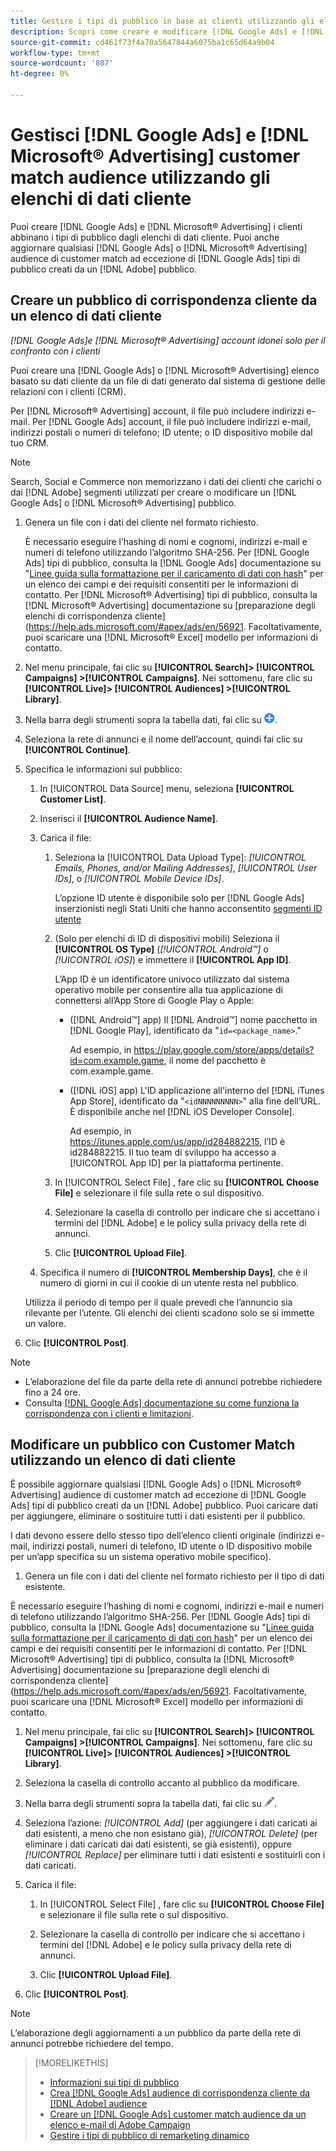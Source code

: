 ```yaml
---
title: Gestire i tipi di pubblico in base ai clienti utilizzando gli elenchi di dati dei clienti
description: Scopri come creare e modificare [!DNL Google Ads] e [!DNL Microsoft® Advertising] i clienti abbinano i tipi di pubblico dagli elenchi di dati cliente.
source-git-commit: cd461f73f4a70a5647844a6075ba1c65d64a9b04
workflow-type: tm+mt
source-wordcount: '807'
ht-degree: 0%

---
```


# Gestisci [!DNL Google Ads] e [!DNL Microsoft® Advertising] customer match audience utilizzando gli elenchi di dati cliente

Puoi creare [!DNL Google Ads] e [!DNL Microsoft® Advertising] i clienti abbinano i tipi di pubblico dagli elenchi di dati cliente. Puoi anche aggiornare qualsiasi [!DNL Google Ads] o [!DNL Microsoft® Advertising] audience di customer match ad eccezione di [!DNL Google Ads] tipi di pubblico creati da un [!DNL Adobe] pubblico.

## Creare un pubblico di corrispondenza cliente da un elenco di dati cliente

*[!DNL Google Ads]e [!DNL Microsoft® Advertising] account idonei solo per il confronto con i clienti*

Puoi creare una [!DNL Google Ads] o [!DNL Microsoft® Advertising] elenco basato su dati cliente da un file di dati generato dal sistema di gestione delle relazioni con i clienti (CRM).

Per [!DNL Microsoft® Advertising] account, il file può includere indirizzi e-mail. Per [!DNL Google Ads] account, il file può includere indirizzi e-mail, indirizzi postali o numeri di telefono; ID utente; o ID dispositivo mobile dal tuo CRM.

>[!NOTE]
>
>Search, Social e Commerce non memorizzano i dati dei clienti che carichi o dai [!DNL Adobe] segmenti utilizzati per creare o modificare un [!DNL Google Ads] o [!DNL Microsoft® Advertising] pubblico.

1. Genera un file con i dati del cliente nel formato richiesto.

   È necessario eseguire l’hashing di nomi e cognomi, indirizzi e-mail e numeri di telefono utilizzando l’algoritmo SHA-256. <!-- Our UI says all, but GGL docs say don't hash user IDs and device IDs. --> Per [!DNL Google Ads] tipi di pubblico, consulta la [!DNL Google Ads] documentazione su &quot;[Linee guida sulla formattazione per il caricamento di dati con hash](https://support.google.com/google-ads/answer/7476159)&quot; per un elenco dei campi e dei requisiti consentiti per le informazioni di contatto. Per [!DNL Microsoft® Advertising] tipi di pubblico, consulta la [!DNL Microsoft® Advertising] documentazione su [preparazione degli elenchi di corrispondenza cliente](https://help.ads.microsoft.com/#apex/ads/en/56921. Facoltativamente, puoi scaricare una [!DNL Microsoft® Excel] modello per informazioni di contatto.

1. Nel menu principale, fai clic su **[!UICONTROL Search]> [!UICONTROL Campaigns] >[!UICONTROL Campaigns]**. Nei sottomenu, fare clic su **[!UICONTROL Live]> [!UICONTROL Audiences] >[!UICONTROL Library]**.

1. Nella barra degli strumenti sopra la tabella dati, fai clic su ![Crea](/help/search-social-commerce/assets/add.png "Crea").

1. Seleziona la rete di annunci e il nome dell’account, quindi fai clic su **[!UICONTROL Continue]**.

1. Specifica le informazioni sul pubblico:

   1. In [!UICONTROL Data Source] menu, seleziona **[!UICONTROL Customer List]**.

   1. Inserisci il **[!UICONTROL Audience Name]**.

   1. Carica il file:

      1. Seleziona la [!UICONTROL Data Upload Type]: *[!UICONTROL Emails, Phones, and/or Mailing Addresses]*, *[!UICONTROL User IDs]*, o *[!UICONTROL Mobile Device IDs]*.

         L’opzione ID utente è disponibile solo per [!DNL Google Ads] inserzionisti negli Stati Uniti che hanno acconsentito [segmenti ID utente](https://support.google.com/google-ads/answer/9199250)

      1. (Solo per elenchi di ID di dispositivi mobili) Seleziona il **[!UICONTROL OS Type]** (*[!UICONTROL Android™]* o *[!UICONTROL iOS]*) e immettere il **[!UICONTROL App ID]**.

         L’App ID è un identificatore univoco utilizzato dal sistema operativo mobile per consentire alla tua applicazione di connettersi all’App Store di Google Play o Apple:

         * ([!DNL Android™] app) Il [!DNL Android™] nome pacchetto in [!DNL Google Play], identificato da &quot;`id=<package_name>`.&quot;

            Ad esempio, in https://play.google.com/store/apps/details?id=com.example.game, il nome del pacchetto è com.example.game.

         * ([!DNL iOS] app) L&#39;ID applicazione all&#39;interno del [!DNL iTunes App Store], identificato da &quot;`<idNNNNNNNNN>`&quot; alla fine dell’URL. È disponibile anche nel [!DNL iOS Developer Console].

            Ad esempio, in https://itunes.apple.com/us/app/id284882215, l’ID è id284882215.
         Il tuo team di sviluppo ha accesso a [!UICONTROL App ID] per la piattaforma pertinente.

      1. In [!UICONTROL Select File] , fare clic su **[!UICONTROL Choose File]** e selezionare il file sulla rete o sul dispositivo.

      1. Selezionare la casella di controllo per indicare che si accettano i termini del [!DNL Adobe] e le policy sulla privacy della rete di annunci.

      1. Clic **[!UICONTROL Upload File]**.
   1. Specifica il numero di **[!UICONTROL Membership Days]**, che è il numero di giorni in cui il cookie di un utente resta nel pubblico.

   Utilizza il periodo di tempo per il quale prevedi che l’annuncio sia rilevante per l’utente. Gli elenchi dei clienti scadono solo se si immette un valore.

1. Clic **[!UICONTROL Post]**.

>[!NOTE]
>
>* L’elaborazione del file da parte della rete di annunci potrebbe richiedere fino a 24 ore.
>* Consulta [[!DNL Google Ads] documentazione su come funziona la corrispondenza con i clienti e limitazioni](https://support.google.com/displayvideo/answer/9539301).


## Modificare un pubblico con Customer Match utilizzando un elenco di dati cliente

È possibile aggiornare qualsiasi [!DNL Google Ads] o [!DNL Microsoft® Advertising] audience di customer match ad eccezione di [!DNL Google Ads] tipi di pubblico creati da un [!DNL Adobe] pubblico. Puoi caricare dati per aggiungere, eliminare o sostituire tutti i dati esistenti per il pubblico.

I dati devono essere dello stesso tipo dell’elenco clienti originale (indirizzi e-mail, indirizzi postali, numeri di telefono, ID utente o ID dispositivo mobile per un’app specifica su un sistema operativo mobile specifico).

1. Genera un file con i dati del cliente nel formato richiesto per il tipo di dati esistente.

È necessario eseguire l’hashing di nomi e cognomi, indirizzi e-mail e numeri di telefono utilizzando l’algoritmo SHA-256. <!-- Our UI says all, but GGL docs say don't hash user IDs and device IDs. --> Per [!DNL Google Ads] tipi di pubblico, consulta la [!DNL Google Ads] documentazione su &quot;[Linee guida sulla formattazione per il caricamento di dati con hash](https://support.google.com/google-ads/answer/7476159)&quot; per un elenco dei campi e dei requisiti consentiti per le informazioni di contatto. Per [!DNL Microsoft® Advertising] tipi di pubblico, consulta la [!DNL Microsoft® Advertising] documentazione su [preparazione degli elenchi di corrispondenza cliente](https://help.ads.microsoft.com/#apex/ads/en/56921. Facoltativamente, puoi scaricare una [!DNL Microsoft® Excel] modello per informazioni di contatto.

1. Nel menu principale, fai clic su **[!UICONTROL Search]> [!UICONTROL Campaigns] >[!UICONTROL Campaigns]**. Nei sottomenu, fare clic su **[!UICONTROL Live]> [!UICONTROL Audiences] >[!UICONTROL Library]**.

1. Seleziona la casella di controllo accanto al pubblico da modificare.

1. Nella barra degli strumenti sopra la tabella dati, fai clic su ![Modifica](/help/search-social-commerce/assets/edit.png).

1. Seleziona l’azione: *[!UICONTROL Add]* (per aggiungere i dati caricati ai dati esistenti, a meno che non esistano già), *[!UICONTROL Delete]* (per eliminare i dati caricati dai dati esistenti, se già esistenti), oppure *[!UICONTROL Replace]* per eliminare tutti i dati esistenti e sostituirli con i dati caricati.

1. Carica il file:

   1. In [!UICONTROL Select File] , fare clic su **[!UICONTROL Choose File]** e selezionare il file sulla rete o sul dispositivo.

   1. Selezionare la casella di controllo per indicare che si accettano i termini del [!DNL Adobe] e le policy sulla privacy della rete di annunci.

   1. Clic **[!UICONTROL Upload File]**.

1. Clic **[!UICONTROL Post]**.

>[!NOTE]
>
>L’elaborazione degli aggiornamenti a un pubblico da parte della rete di annunci potrebbe richiedere del tempo.

>[!MORELIKETHIS]
>
>* [Informazioni sui tipi di pubblico](audience-about.md)
>* [Crea [!DNL Google Ads] audience di corrispondenza cliente da [!DNL Adobe] audience](google-audience-from-adobe-audience.md)
>* [Creare un [!DNL Google Ads] customer match audience da un elenco e-mail di Adobe Campaign](google-audience-from-campaign-email-list.md)
>* [Gestire i tipi di pubblico di remarketing dinamico](audience-dynamic-remarketing-manage.md)


